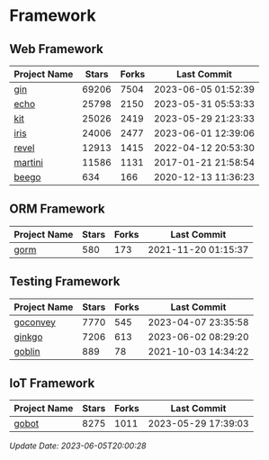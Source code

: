 # Framework

## Web Framework
| Project Name | Stars | Forks | Last Commit |
| ------------ | ----- | ----- | ----------- |
| [gin](https://github.com/gin-gonic/gin) | 69206 | 7504 | 2023-06-05 01:52:39 |
| [echo](https://github.com/labstack/echo) | 25798 | 2150 | 2023-05-31 05:53:33 |
| [kit](https://github.com/go-kit/kit) | 25026 | 2419 | 2023-05-29 21:23:33 |
| [iris](https://github.com/kataras/iris) | 24006 | 2477 | 2023-06-01 12:39:06 |
| [revel](https://github.com/revel/revel) | 12913 | 1415 | 2022-04-12 20:53:30 |
| [martini](https://github.com/go-martini/martini) | 11586 | 1131 | 2017-01-21 21:58:54 |
| [beego](https://github.com/astaxie/beego) | 634 | 166 | 2020-12-13 11:36:23 |

## ORM Framework
| Project Name | Stars | Forks | Last Commit |
| ------------ | ----- | ----- | ----------- |
| [gorm](https://github.com/jinzhu/gorm) | 580 | 173 | 2021-11-20 01:15:37 |

## Testing Framework
| Project Name | Stars | Forks | Last Commit |
| ------------ | ----- | ----- | ----------- |
| [goconvey](https://github.com/smartystreets/goconvey) | 7770 | 545 | 2023-04-07 23:35:58 |
| [ginkgo](https://github.com/onsi/ginkgo) | 7206 | 613 | 2023-06-02 08:29:20 |
| [goblin](https://github.com/franela/goblin) | 889 | 78 | 2021-10-03 14:34:22 |

## IoT Framework
| Project Name | Stars | Forks | Last Commit |
| ------------ | ----- | ----- | ----------- |
| [gobot](https://github.com/hybridgroup/gobot) | 8275 | 1011 | 2023-05-29 17:39:03 |

*Update Date: 2023-06-05T20:00:28*
